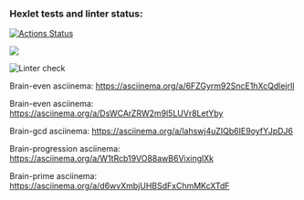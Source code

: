### Hexlet tests and linter status:
[![Actions Status](https://github.com/valentmarty/python-project-lvl1/workflows/hexlet-check/badge.svg)](https://github.com/valentmarty/python-project-lvl1/actions)

<a href="https://codeclimate.com/github/codeclimate/codeclimate/maintainability"><img src="https://api.codeclimate.com/v1/badges/a99a88d28ad37a79dbf6/maintainability" /></a>

![Linter check](https://github.com/valentmarty/python-project-lvl1/workflows/my-project-check/badge.svg)

Brain-even asciinema:
https://asciinema.org/a/6FZGyrm92SncE1hXcQdlejrIl

Brain-even asciinema:
https://asciinema.org/a/DsWCArZRW2m9l5LUVr8LetYby

Brain-gcd asciinema:
https://asciinema.org/a/lahswj4uZIQb6IE9oyfYJpDJ6

Brain-progression asciinema:
 https://asciinema.org/a/W1tRcb19VO88awB6VixinglXk

Brain-prime asciinema: 
 https://asciinema.org/a/d6wvXmbjUHBSdFxChmMKcXTdF
